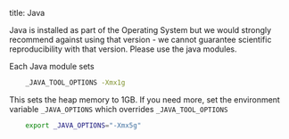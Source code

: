 title: Java

Java is installed as part of the Operating System but we would strongly recommend against using that version - we cannot guarantee scientific reproducibility with that version. Please use the java modules. 

Each Java module sets 

``` bash 
    _JAVA_TOOL_OPTIONS -Xmx1g
```

This sets the heap memory to 1GB. If you need more, set the environment variable `_JAVA_OPTIONS` which overrides `_JAVA_TOOL_OPTIONS`

```bash
    export _JAVA_OPTIONS="-Xmx5g"
```

